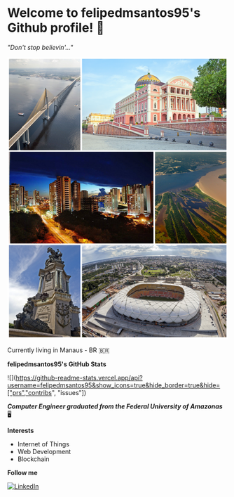 # Welcome to felipedmsantos95's Github profile! 📁

*"Don't stop believin'..."*

![assets/manaus.png](assets/manaus.png)

Currently living in Manaus - BR 🇧🇷

**felipedmsantos95's GitHub Stats**

![](https://github-readme-stats.vercel.app/api?username=felipedmsantos95&show_icons=true&hide_border=true&hide=["prs","contribs", "issues"])

***Computer Engineer graduated from the Federal University of Amazonas***  🖥️

**Interests**

- Internet of Things
- Web Development
- Blockchain

**Follow me**

<a href="https://www.linkedin.com/in/felipe-santos-14a781143/" target="_blank"><img src="https://img.shields.io/badge/LinkedIn-%230077B5.svg?&style=flat-square&logo=linkedin&logoColor=white" alt="LinkedIn"></a>

